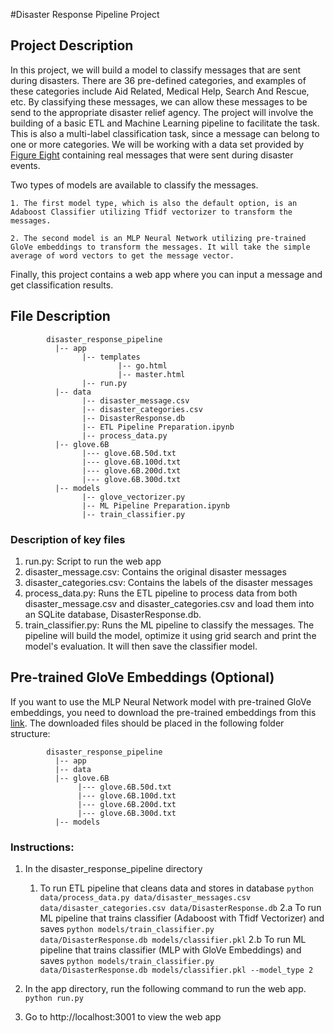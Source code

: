 #Disaster Response Pipeline Project

## Project Description
In this project, we will build a model to classify messages that are sent during disasters. There are 36 pre-defined categories, and examples of these categories include Aid Related, Medical Help, Search And Rescue, etc. By classifying these messages, we can allow these messages to be send to the appropriate disaster relief agency. The project will involve the building of a basic ETL and Machine Learning pipeline to facilitate the task. This is also a multi-label classification task, since a message can belong to one or more categories. We will be working with a data set provided by [Figure Eight](https://www.figure-eight.com/) containing real messages that were sent during disaster events.

Two types of models are available to classify the messages. 

    1. The first model type, which is also the default option, is an Adaboost Classifier utilizing Tfidf vectorizer to transform the    messages. 

    2. The second model is an MLP Neural Network utilizing pre-trained GloVe embeddings to transform the messages. It will take the simple average of word vectors to get the message vector.

Finally, this project contains a web app where you can input a message and get classification results.

## File Description
~~~~~~~
        disaster_response_pipeline
          |-- app
                |-- templates
                        |-- go.html
                        |-- master.html
                |-- run.py
          |-- data
                |-- disaster_message.csv
                |-- disaster_categories.csv
                |-- DisasterResponse.db
                |-- ETL Pipeline Preparation.ipynb
                |-- process_data.py
          |-- glove.6B
                |--- glove.6B.50d.txt
                |--- glove.6B.100d.txt
                |--- glove.6B.200d.txt
                |--- glove.6B.300d.txt
          |-- models
                |-- glove_vectorizer.py
                |-- ML Pipeline Preparation.ipynb
                |-- train_classifier.py
~~~~~~~
### Description of key files
1. run.py: Script to run the web app
2. disaster_message.csv: Contains the original disaster messages
3. disaster_categories.csv: Contains the labels of the disaster messages
4. process_data.py: Runs the ETL pipeline to process data from both disaster_message.csv and disaster_categories.csv and load them into an SQLite database, DisasterResponse.db.
5. train_classifier.py: Runs the ML pipeline to classify the messages. The pipeline will build the model, optimize it using grid search and print the model's evaluation. It will then save the classifier model.

## Pre-trained GloVe Embeddings (Optional)
If you want to use the MLP Neural Network model with pre-trained GloVe embeddings, you need to download the pre-trained embeddings from this [link](http://nlp.stanford.edu/data/glove.6B.zip). The downloaded files should be placed in the following folder structure:

~~~~~~~
        disaster_response_pipeline
          |-- app
          |-- data
          |-- glove.6B
               |--- glove.6B.50d.txt
               |--- glove.6B.100d.txt
               |--- glove.6B.200d.txt
               |--- glove.6B.300d.txt
          |-- models
~~~~~~~

### Instructions:
1. In the disaster_response_pipeline directory

    1. To run ETL pipeline that cleans data and stores in database
        `python data/process_data.py data/disaster_messages.csv data/disaster_categories.csv data/DisasterResponse.db`
    2.a To run ML pipeline that trains classifier (Adaboost with Tfidf Vectorizer) and saves
        `python models/train_classifier.py data/DisasterResponse.db models/classifier.pkl`
    2.b To run ML pipeline that trains classifier (MLP with GloVe Embeddings) and saves
        `python models/train_classifier.py data/DisasterResponse.db models/classifier.pkl --model_type 2`

2. In the app directory, run the following command to run the web app.
    `python run.py`

3. Go to http://localhost:3001 to view the web app
